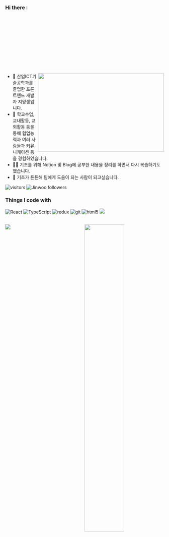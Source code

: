 ### Hi there <a href="jeeenu.notion.site"><img src="https://media.giphy.com/media/hvRJCLFzcasrR4ia7z/giphy.gif" width="5%"></a>
<img align="right" src="https://raw.githubusercontent.com/abhisheknaiidu/abhisheknaiidu/master/code.gif" width="400px" height="250px" />
<ul>
<li>🔭 산업ICT기술공학과를 졸업한 프론트엔드 개발자 지망생입니다.</li>
<li>🧐 학교수업, 교내활동, 교외활동 등을 통해 협업능력과 여러 사람들과 커뮤니케이션 등을 경험하였습니다.</li>
<li>👨‍💻 기초를 위해 Notion 및 Blog에 공부한 내용을 정리를 하면서 다시 복습하기도 했습니다.</li>
<li>💬 기초가 튼튼해 팀에게 도움이 되는 사람이 되고싶습니다.</li>
</ul>
<!-- 여기는 기술 스택 -->
<p>
  <img src="https://visitor-badge.glitch.me/badge?page_id=K-im-jinwoo.K-im-jinwoo" alt="visitors"> 
  <img src="https://img.shields.io/github/followers/K-im-jinwoo?style=social" alt="Jinwoo followers" />
</p>
<h3>Things I code with</h3>
<p>
  <img alt="React" src="https://img.shields.io/badge/-React-45b8d8?style=flat-square&logo=react&logoColor=white" />
  <img alt="TypeScript" src="https://img.shields.io/badge/-TypeScript-007ACC?style=flat-square&logo=typescript&logoColor=white" />
  <img alt="redux" src="https://img.shields.io/badge/-Redux-764ABC?style=flat-square&logo=redux&logoColor=white" />
  <img alt="git" src="https://img.shields.io/badge/-Git-F05032?style=flat-square&logo=git&logoColor=white" />
  <img alt="html5" src="https://img.shields.io/badge/-HTML5-E34F26?style=flat-square&logo=html5&logoColor=white" />
  <img src="https://img.shields.io/badge/-CSS-007ACC?style=flat-square&logo=css&logoColor=white"/>
</p>
<br /> 
<img align="left" src="https://github-readme-stats.vercel.app/api/top-langs/?username=K-im-jinwoo&layout=compact&theme=tokyonight" />
<picture>
  <source media="(prefers-color-scheme: dark)" srcset="https://github-readme-stats-ouuan.vercel.app/api?username=K-im-jinwoo&theme=dark&show_icons=true">
  <img align="right" width="50%" src="https://github-readme-stats-ouuan.vercel.app/api?username=K-im-jinwoo&show_icons=true">
 </picture>




<br/>



  

